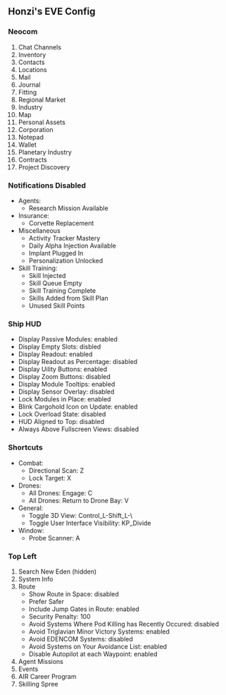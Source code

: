 Honzi's EVE Config
------------------

### Neocom
1. Chat Channels
2. Inventory
3. Contacts
4. Locations
5. Mail
6. Journal
7. Fitting
8. Regional Market
9. Industry
10. Map
11. Personal Assets
12. Corporation
13. Notepad
14. Wallet
15. Planetary Industry
16. Contracts
17. Project Discovery

### Notifications Disabled
* Agents:
  * Research Mission Available
* Insurance:
  * Corvette Replacement
* Miscellaneous
  * Activity Tracker Mastery
  * Daily Alpha Injection Available
  * Implant Plugged In
  * Personalization Unlocked
* Skill Training:
  * Skill Injected
  * Skill Queue Empty
  * Skill Training Complete
  * Skills Added from Skill Plan
  * Unused Skill Points

### Ship HUD
* Display Passive Modules: enabled
* Display Empty Slots: disbled
* Display Readout: enabled
* Display Readout as Percentage: disabled
* Display Uility Buttons: enabled
* Display Zoom Buttons: disabled
* Display Module Tooltips: enabled
* Display Sensor Overlay: disabled
* Lock Modules in Place: enabled
* Blink Cargohold Icon on Update: enabled
* Lock Overload State: disabled
* HUD Aligned to Top: disabled
* Always Above Fullscreen Views: disabled

### Shortcuts
* Combat:
  * Directional Scan: Z
  * Lock Target: X
* Drones:
  * All Drones: Engage: C
  * All Drones: Return to Drone Bay: V
* General:
  * Toggle 3D View: Control_L-Shift_L-\
  * Toggle User Interface Visibility: KP_Divide
* Window:
  * Probe Scanner: A

### Top Left
1. Search New Eden (hidden)
2. System Info
3. Route
    * Show Route in Space: disabled
    * Prefer Safer
    * Include Jump Gates in Route: enabled
    * Security Penalty: 100
    * Avoid Systems Where Pod Killing has Recently Occured: disabled
    * Avoid Triglavian Minor Victory Systems: enabled
    * Avoid EDENCOM Systems: disabled
    * Avoid Systems on Your Avoidance List: enabled
    * Disable Autopilot at each Waypoint: enabled
4. Agent Missions
5. Events
6. AIR Career Program
7. Skilling Spree

